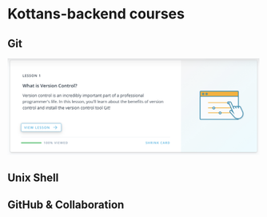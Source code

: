 # Kottans-backend courses

## Git

![done](https://github.com/Synkevych/kottans-backend/blob/master/git/img1.png)

## Unix Shell

## GitHub & Collaboration 


